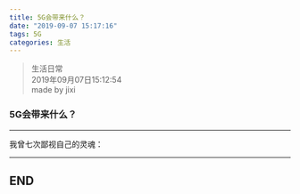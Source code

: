 ```yaml
---
title: 5G会带来什么？
date: "2019-09-07 15:17:16"
tags: 5G
categories: 生活
---
```


> 生活日常  
> 2019年09月07日15:12:54        
>made by jixi

### 5G会带来什么？


----------

我曾七次鄙视自己的灵魂：  




----------
## END

